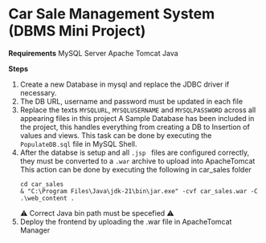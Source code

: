 # Car Sale Management System (DBMS Mini Project)

**Requirements**
MySQL Server
Apache Tomcat
Java 

**Steps**
1. Create a new Database in mysql and replace the JDBC driver if necessary.
2. The DB URL, username and password must be updated in each file
3. Replace the texts `MYSQLURL`, `MYSQLUSERNAME` and `MYSQLPASSWORD` across all appearing files in this project
   A Sample Database has been included in the project, this handles everything from creating a DB to Insertion of values and views.
   This task can be done by executing the `PopulateDB.sql` file in MySQL Shell. 
4. After the databse is setup and all `.jsp ` files are configured correctly, they must be converted to a `.war` archive to upload into ApacheTomcat
   This action can be done by executing the following in car_sales folder
   ```
   cd car_sales
   & "C:\Program Files\Java\jdk-21\bin\jar.exe" -cvf car_sales.war -C .\web_content .
   ```
   ⚠️ Correct Java bin path must be specefied ⚠️
5. Deploy the frontend by uploading the .war file in ApacheTomcat Manager
